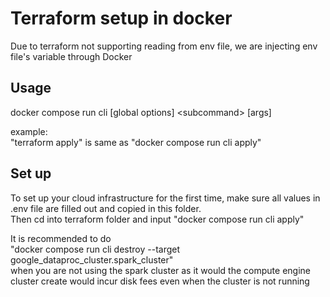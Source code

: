 # Terraform setup in docker
Due to terraform not supporting reading from env file, we are injecting env file's variable through Docker

## Usage 
docker compose run cli [global options] \<subcommand\> [args]

example: \
"terraform apply" is same as "docker compose run cli apply"

## Set up
To set up your cloud infrastructure for the first time, make sure all values in .env file are filled out and copied in this folder. \
Then cd into terraform folder and input "docker compose run cli apply"

It is recommended to do \
"docker compose run cli destroy --target google_dataproc_cluster.spark_cluster" \
when you are not using the spark cluster as it would the compute engine cluster create would incur disk fees even when the cluster is not running